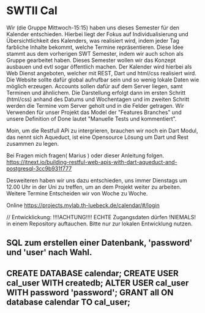 # SWTII Cal

Wir (die Gruppe Mittwoch-15:15) haben uns dieses Semester für den Kalender entschieden. 
Hierbei liegt der Fokus auf Individualisierung und Übersichtlichkeit des Kalenders, was realisiert wird, indem jeder Tag farbliche Inhalte bekommt, welche Termine repräsentieren.
Diese Idee stammt aus dem vorherigen SWT Semester, indem wir auch schon als Gruppe gearbeitet haben.
Dieses Semester wollen wir das Konzept ausbauen und evtl sogar öffentlich machen.
Der Kalender wird hierbei als Web Dienst angeboten, welcher mit REST, Dart und html/css realisiert wird.
Die Website sollte dafür global aufrufbar sein und so wenig lokale Daten wie möglich erzeugen. Accounts sollen dafür auf dem Server liegen, samt Terminen und ähnlichem.
Die Darstellung erfolgt dann im ersten Schritt (html/css) anhand des Datums und Wochentagen und im zweiten Schritt werden die Termine vom Server geholt und in die Felder getragen.
Wir Verwenden für unser Projekt das Model der "Features Branches" und unsere Definition of Done lautet "Manuelle Tests und kommentiert".

Moin, um die Restfull APi zu intergrieren, brauchen wir noch ein Dart Modul, das nennt sich Aqueduct, ist eine Opensource Lösung um Dart und Rest zusammen zu legen.

Bei Fragen mich fragen( Marius ) oder dieser Anleitung folgen.
https://itnext.io/building-restful-web-apis-with-dart-aqueduct-and-postgresql-3cc9b931f777

Desweiteren haben wir uns dazu entschieden, uns immer Dienstags um 12.00 Uhr in der Uni zu treffen, um an dem Projekt weiter zu arbeiten. Weitere Termine Entscheiden wir von Woche zu Woche.

Online https://projects.mylab.th-luebeck.de/calendar/#/login

// Entwicklickung:
!!!!ACHTUNG!!!!
ECHTE Zugangsdaten dürfen !NIEMALS! in einem Repository auftauchen.
Bitte nur zur lokalen Entwicklung nutzen.


SQL zum erstellen einer Datenbank,
    'password' und 'user' nach Wahl.
----------------------------------------------
CREATE DATABASE calendar;
CREATE USER cal_user WITH createdb;
ALTER USER cal_user WITH password 'password';
GRANT all ON database calendar TO cal_user;
----------------------------------------------
